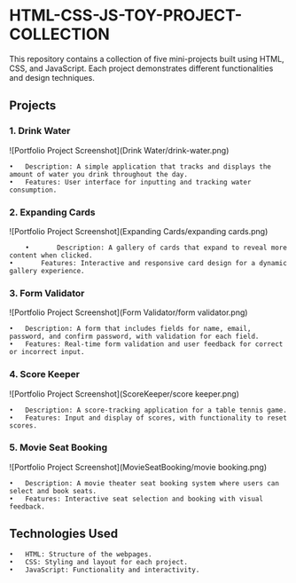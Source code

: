# HTML-CSS-JS-TOY-PROJECT-COLLECTION

This repository contains a collection of five mini-projects built using HTML, CSS, and JavaScript. Each project demonstrates different functionalities and design techniques.

## Projects

### 1.	Drink Water
![Portfolio Project Screenshot](Drink Water/drink-water.png)

	•	Description: A simple application that tracks and displays the amount of water you drink throughout the day.
	•	Features: User interface for inputting and tracking water consumption.

### 2.	Expanding Cards
![Portfolio Project Screenshot](Expanding Cards/expanding cards.png)

        •       Description: A gallery of cards that expand to reveal more content when clicked.
	•       Features: Interactive and responsive card design for a dynamic gallery experience.

### 3.  Form Validator
![Portfolio Project Screenshot](Form Validator/form validator.png)

	•	Description: A form that includes fields for name, email, password, and confirm password, with validation for each field.
	•	Features: Real-time form validation and user feedback for correct or incorrect input.

### 4.	Score Keeper
![Portfolio Project Screenshot](ScoreKeeper/score keeper.png)

	•	Description: A score-tracking application for a table tennis game.
	•	Features: Input and display of scores, with functionality to reset scores.

### 5.	Movie Seat Booking
![Portfolio Project Screenshot](MovieSeatBooking/movie booking.png)

	•	Description: A movie theater seat booking system where users can select and book seats.
	•	Features: Interactive seat selection and booking with visual feedback.

## Technologies Used

	•	HTML: Structure of the webpages.
	•	CSS: Styling and layout for each project.
	•	JavaScript: Functionality and interactivity.
